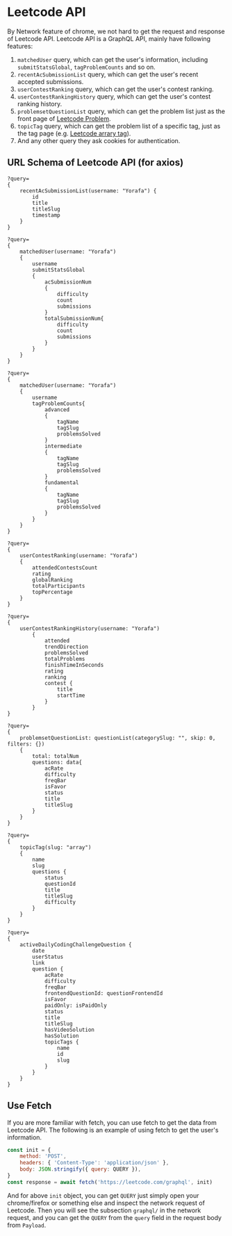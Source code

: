 # Leetcode API

By Network feature of chrome, we not hard to get the request and response of Leetcode API. Leetcode API is a GraphQL API, mainly have following features:
1. `matchedUser` query, which can get the user's information, including `submitStatsGlobal`, `tagProblemCounts` and so on.
2. `recentAcSubmissionList` query, which can get the user's recent accepted submissions.
3. `userContestRanking` query, which can get the user's contest ranking.
4. `userContestRankingHistory` query, which can get the user's contest ranking history.
5. `problemsetQuestionList` query, which can get the problem list just as the front page of [Leetcode Problem](https://leetcode.com/problemset/all/).
6. `topicTag` query, which can get the problem list of a specific tag, just as the tag page (e.g. [Leetcode arrary tag](https://leetcode.com/tag/array/)).
7. And any other query they ask cookies for authentication.



## URL Schema of Leetcode API (for axios)

```
?query=
{
    recentAcSubmissionList(username: "Yorafa") {
        id
        title
        titleSlug
        timestamp
    }
}
```

```
?query=
{ 
    matchedUser(username: "Yorafa") 
    {
        username
        submitStatsGlobal 
        {
            acSubmissionNum 
            {
                difficulty
                count
                submissions
            }
            totalSubmissionNum{
                difficulty
                count
                submissions
            }
        }
    }
}
```

```
?query=
{ 
    matchedUser(username: "Yorafa") 
    {
        username
        tagProblemCounts{
            advanced
            {
                tagName
                tagSlug
                problemsSolved
            }
            intermediate
            {
                tagName
                tagSlug
                problemsSolved
            }
            fundamental
            {
                tagName
                tagSlug
                problemsSolved
            }
        }
    }
}
```

```
?query=
{ 
    userContestRanking(username: "Yorafa") 
    {
        attendedContestsCount
        rating
        globalRanking
        totalParticipants
        topPercentage
    }
}
```

```
?query=
{ 
    userContestRankingHistory(username: "Yorafa") 
        {
            attended
            trendDirection
            problemsSolved
            totalProblems
            finishTimeInSeconds
            rating
            ranking
            contest {
                title
                startTime
            }
        }
}
```

```
?query=
{ 
    problemsetQuestionList: questionList(categorySlug: "", skip: 0, filters: {}) 
    {
        total: totalNum
        questions: data{
            acRate
            difficulty
            freqBar
            isFavor
            status
            title
            titleSlug
        }
    }
}
```

```
?query=
{
    topicTag(slug: "array") 
    {
        name
        slug
        questions {
            status
            questionId
            title
            titleSlug
            difficulty
        }
    }
}
```

```
?query=
{
    activeDailyCodingChallengeQuestion {
        date
		userStatus
		link
		question {
			acRate
			difficulty
			freqBar
			frontendQuestionId: questionFrontendId
			isFavor
			paidOnly: isPaidOnly
			status
			title
			titleSlug
			hasVideoSolution
			hasSolution
			topicTags {
				name
				id
				slug
			}
		}
    }
}
```

## Use Fetch

If you are more familiar with fetch, you can use fetch to get the data from Leetcode API. The following is an example of using fetch to get the user's information.

```javascript
const init = {
    method: 'POST',
    headers: { 'Content-Type': 'application/json' },
    body: JSON.stringify({ query: QUERY }),
}
const response = await fetch('https://leetcode.com/graphql', init)
```

And for above `init` object, you can get `QUERY` just simply open your chrome/firefox or something else and inspect the network request of Leetcode. Then you will see the subsection `graphql/` in the network request, and you can get the `QUERY` from the `query` field in the request body from `Payload`.


